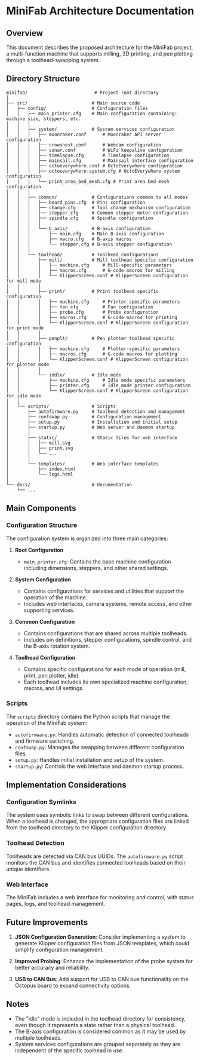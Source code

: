 # MiniFab Architecture Documentation

## Overview

This document describes the proposed architecture for the MiniFab project, a multi-function machine that supports milling, 3D printing, and pen plotting through a toolhead-swapping system.

## Directory Structure

```
minifab/                         # Project root directory
│
├── src/                        # Main source code
│   ├── config/                 # Configuration files
│   │   ├── main_printer.cfg    # Main configuration containing: machine size, steppers, etc.
│   │   │
│   │   ├── system/             # System services configuration
│   │   │   ├── moonraker.conf      # Moonraker API server configuration
│   │   │   ├── crowsnest.conf      # Webcam configuration
│   │   │   ├── sonar.conf          # WiFi keepalive configuration
│   │   │   ├── timelapse.cfg       # Timelapse configuration
│   │   │   ├── mainsail.cfg        # Mainsail interface configuration
│   │   │   ├── octoeverywhere.conf # OctoEverywhere configuration
│   │   │   ├── octoeverywhere-system.cfg # OctoEverywhere system configuration
│   │   │   └── print_area_bed_mesh.cfg # Print area bed mesh configuration
│   │   │
│   │   ├── common/             # Configurations common to all modes
│   │   │   ├── board_pins.cfg  # Pins configuration
│   │   │   ├── change.cfg      # Tool change mechanism configuration
│   │   │   ├── stepper.cfg     # Common stepper motor configuration
│   │   │   ├── spindle.cfg     # Spindle configuration
│   │   │   │
│   │   │   └── b_axis/         # B-axis configuration
│   │   │       ├── main.cfg    # Main B-axis configuration
│   │   │       ├── macro.cfg   # B-axis macros
│   │   │       └── stepper.cfg # B-axis stepper configuration
│   │   │
│   │   └── toolhead/           # Toolhead configurations
│   │       ├── mill/           # Mill toolhead specific configuration
│   │       │   ├── machine.cfg     # Mill-specific parameters
│   │       │   ├── macros.cfg      # G-code macros for milling
│   │       │   └── KlipperScreen.conf # KlipperScreen configuration for mill mode
│   │       │
│   │       ├── print/          # Print toolhead specific configuration
│   │       │   ├── machine.cfg     # Printer-specific parameters
│   │       │   ├── fan.cfg         # Fan configuration
│   │       │   ├── probe.cfg       # Probe configuration
│   │       │   ├── macros.cfg      # G-code macros for printing
│   │       │   └── KlipperScreen.conf # KlipperScreen configuration for print mode
│   │       │
│   │       ├── penplt/         # Pen plotter toolhead specific configuration
│   │       │   ├── machine.cfg     # Plotter-specific parameters
│   │       │   ├── macros.cfg      # G-code macros for plotting
│   │       │   └── KlipperScreen.conf # KlipperScreen configuration for plotter mode
│   │       │
│   │       └── iddle/          # Idle mode
│   │           ├── machine.cfg     # Idle mode specific parameters
│   │           ├── printer.cfg     # Idle mode printer configuration
│   │           └── KlipperScreen.conf # KlipperScreen configuration for idle mode
│   │
│   └── scripts/                # Scripts
│       ├── autofirmware.py     # Toolhead detection and management
│       ├── confswap.py         # Configuration management
│       ├── setup.py            # Installation and initial setup
│       ├── startup.py          # Web server and daemon startup
│       │
│       ├── static/             # Static files for web interface
│       │   ├── mill.svg
│       │   ├── print.svg
│       │   └── ...
│       │
│       └── templates/          # Web interface templates
│           ├── index.html
│           └── logs.html
│
└── docs/                       # Documentation
    └── ...
```

## Main Components

### Configuration Structure

The configuration system is organized into three main categories:

1. **Root Configuration**
   - `main_printer.cfg`: Contains the base machine configuration including dimensions, steppers, and other shared settings.

2. **System Configuration**
   - Contains configurations for services and utilities that support the operation of the machine.
   - Includes web interfaces, camera systems, remote access, and other supporting services.

3. **Common Configuration**
   - Contains configurations that are shared across multiple toolheads.
   - Includes pin definitions, stepper configurations, spindle control, and the B-axis rotation system.

4. **Toolhead Configuration**
   - Contains specific configurations for each mode of operation (mill, print, pen plotter, idle).
   - Each toolhead includes its own specialized machine configuration, macros, and UI settings.

### Scripts

The `scripts` directory contains the Python scripts that manage the operation of the MiniFab system:

- `autofirmware.py`: Handles automatic detection of connected toolheads and firmware switching.
- `confswap.py`: Manages the swapping between different configuration files.
- `setup.py`: Handles initial installation and setup of the system.
- `startup.py`: Controls the web interface and daemon startup process.

## Implementation Considerations

### Configuration Symlinks

The system uses symbolic links to swap between different configurations. When a toolhead is changed, the appropriate configuration files are linked from the toolhead directory to the Klipper configuration directory.

### Toolhead Detection

Toolheads are detected via CAN bus UUIDs. The `autofirmware.py` script monitors the CAN bus and identifies connected toolheads based on their unique identifiers.

### Web Interface

The MiniFab includes a web interface for monitoring and control, with status pages, logs, and toolhead management.

## Future Improvements

1. **JSON Configuration Generation**: Consider implementing a system to generate Klipper configuration files from JSON templates, which could simplify configuration management.

2. **Improved Probing**: Enhance the implementation of the probe system for better accuracy and reliability.

3. **USB to CAN Bus**: Add support for USB to CAN bus functionality on the Octopus board to expand connectivity options.

## Notes

- The "idle" mode is included in the toolhead directory for consistency, even though it represents a state rather than a physical toolhead.
- The B-axis configuration is considered common as it may be used by multiple toolheads.
- System services configurations are grouped separately as they are independent of the specific toolhead in use.